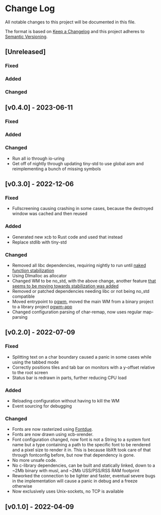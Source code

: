 # Change Log
All notable changes to this project will be documented in this file.

The format is based on [Keep a Changelog](http://keepachangelog.com/)
and this project adheres to [Semantic Versioning](http://semver.org/).
## [Unreleased]
### Fixed

### Added

### Changed

## [v0.4.0] - 2023-06-11
### Fixed

### Added

### Changed
- Run all io through io-uring
- Get off of nightly through updating tiny-std to use global asm and 
reimplementing a bunch of missing symbols

## [v0.3.0] - 2022-12-06
### Fixed
 - Fullscreening causing crashing in some cases, because the destroyed window was cached and then reused

### Added
 - Generated new xcb to Rust code and used that instead
 - Replace stdlib with tiny-std

### Changed
 - Removed all libc dependencies, requiring nightly to run until [naked function stabilization](https://github.com/rust-lang/rust/pull/93587)
 - Using Dlmalloc as allocator 
 - Changed WM to be no_std, with the above change, another feature [that seems to be moving towards stabilization was added](https://github.com/rust-lang/rust/pull/102318)
 - Removed or patched dependencies needing libc or not being no_std compatible
 - Moved entrypoint to [pgwm](pgwm), 
moved the main WM from a binary project to a library project [pgwm-app](pgwm-app)
 - Changed configuration parsing of char-remap, now uses regular map-parsing


## [v0.2.0] - 2022-07-09

### Fixed
 - Splitting text on a char boundary caused a panic in some cases while using the tabbed mode
 - Correctly positions tiles and tab bar on monitors with a y-offset relative to the root screen
 - Status bar is redrawn in parts, further reducing CPU load

### Added
 - Reloading configuration without having to kill the WM
 - Event sourcing for debugging

### Changed
 - Fonts are now rasterized using [Fontdue](https://github.com/mooman219/fontdue).
 - Fonts are now drawn using xcb-xrender.
 - Font configuration changed, now font is not a String to a system font name
but a type containing a path to the specific font to be rendered and a pixel size to render it in. 
This is because libXft took care of that through fontconfig before, but now that dependency is gone.
 - No more unsafe code.
 - No c-library dependencies, can be built and statically linked, down to a ~2Mb binary with musl, and ~2Mb USS/PSS/RSS RAM footprint
 - Reworked the connection to be lighter and faster, eventual severe bugs in the implementation 
will cause a panic in debug and a freeze otherwise
 - Now exclusively uses Unix-sockets, no TCP is available

## [v0.1.0] - 2022-04-09
